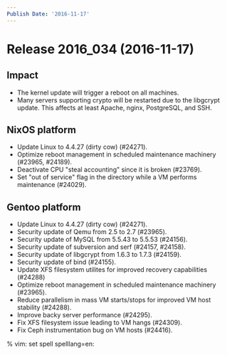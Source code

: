 ```yaml
---
Publish Date: '2016-11-17'
---
```


# Release 2016_034 (2016-11-17)

## Impact

- The kernel update will trigger a reboot on all machines.
- Many servers supporting crypto will be restarted due to the libgcrypt update.
  This affects at least Apache, nginx, PostgreSQL, and SSH.

## NixOS platform

- Update Linux to 4.4.27 (dirty cow) (#24271).
- Optimize reboot management in scheduled maintenance machinery (#23965,
  #24189).
- Deactivate CPU "steal accounting" since it is broken (#23769).
- Set "out of service" flag in the directory while a VM performs maintenance
  (#24029).

## Gentoo platform

- Update Linux to 4.4.27 (dirty cow) (#24271).
- Security update of Qemu from 2.5 to 2.7 (#23965).
- Security update of MySQL from 5.5.43 to 5.5.53 (#24156).
- Security update of subversion and serf (#24157, #24158).
- Security update of libgcrypt from 1.6.3 to 1.7.3 (#24159).
- Security update of bind (#24155).
- Update XFS filesystem utilites for improved recovery capabilities (#24288)
- Optimize reboot management in scheduled maintenance machinery (#23965).
- Reduce parallelism in mass VM starts/stops for improved VM host stability
  (#24288).
- Improve backy server performance (#24295).
- Fix XFS filesystem issue leading to VM hangs (#24309).
- Fix Ceph instrumentation bug on VM hosts (#24416).

% vim: set spell spelllang=en:
